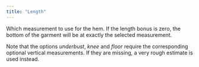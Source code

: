 ```yaml
---
title: "Length"
---
```


Which measurement to use for the hem. If the length bonus is zero, the bottom of the garment will be at exactly the selected measurement.

Note that the options *underbust*, *knee* and *floor* require the corresponding optional vertical measurements.
If they are missing, a very rough estimate is used instead.





